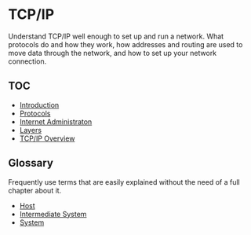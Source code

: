 # TCP/IP

Understand TCP/IP well enough to set up and run a network. What protocols do and how they work, how addresses and routing are used to move data through the network, and how to set up your network connection.

## TOC

* [Introduction](./introduction)
* [Protocols](./protocols)
* [Internet Administraton](./internet-administration)
* [Layers](./layers)
* [TCP/IP Overview](./tcp-ip-overview)

## Glossary

Frequently use terms that are easily explained without the need of a full chapter about it.

* [Host](./glossary/host.md)
* [Intermediate System](./glossary/intermediate-system.md)
* [System](./glossary/system.md)
